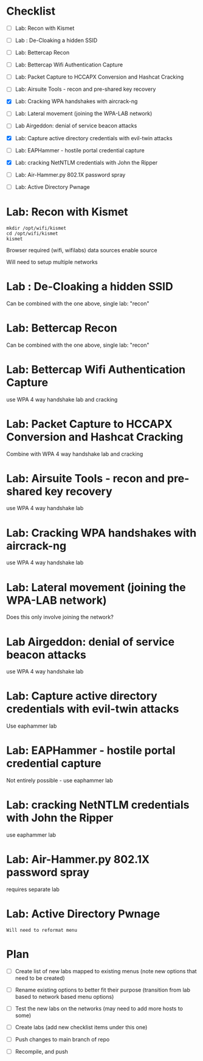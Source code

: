 # Checklist 

- [ ] Lab: Recon with Kismet

- [ ] Lab : De-Cloaking a hidden SSID

- [ ] Lab: Bettercap Recon 

- [ ] Lab: Bettercap Wifi Authentication Capture

- [ ] Lab: Packet Capture to HCCAPX Conversion and Hashcat Cracking 

- [ ] Lab: Airsuite Tools - recon and pre-shared key recovery 

- [x] Lab: Cracking WPA handshakes with aircrack-ng

- [ ] Lab: Lateral movement (joining the WPA-LAB network)

- [ ] Lab Airgeddon: denial of service beacon attacks

- [x] Lab: Capture active directory credentials with evil-twin attacks

- [ ] Lab: EAPHammer - hostile portal credential capture

- [x] Lab: cracking NetNTLM credentials with John the Ripper

- [ ] Lab: Air-Hammer.py 802.1X password spray

- [ ] Lab: Active Directory Pwnage 

# Lab: Recon with Kismet

```
mkdir /opt/wifi/kismet
cd /opt/wifi/kismet
kismet
```

Browser required (wifi, wifilabs)
	data sources
	enable source

Will need to setup multiple networks 
# Lab : De-Cloaking a hidden SSID

Can be combined with the one above, single lab: "recon"

# Lab: Bettercap Recon 

Can be combined with the one above, single lab: "recon"

# Lab: Bettercap Wifi Authentication Capture

use WPA 4 way handshake lab and cracking

# Lab: Packet Capture to HCCAPX Conversion and Hashcat Cracking 

Combine with WPA 4 way handshake lab and cracking

# Lab: Airsuite Tools - recon and pre-shared key recovery 

use WPA 4 way handshake lab 

# Lab: Cracking WPA handshakes with aircrack-ng


use WPA 4 way handshake lab 

# Lab: Lateral movement (joining the WPA-LAB network)

Does this only involve joining the network? 

# Lab Airgeddon: denial of service beacon attacks

use WPA 4 way handshake lab 

# Lab: Capture active directory credentials with evil-twin attacks

Use eaphammer lab 

# Lab: EAPHammer - hostile portal credential capture

Not entirely possible - use eaphammer lab 

# Lab: cracking NetNTLM credentials with John the Ripper

use eaphammer lab
# Lab: Air-Hammer.py 802.1X password spray

requires separate lab 

# Lab: Active Directory Pwnage 





	Will need to reformat menu 


# Plan

- [ ] Create list of new labs mapped to existing menus (note new options that need to be created)
- [ ] Rename existing options to better fit their purpose (transition from lab based to network based menu options)
- [ ] Test the new labs on the networks (may need to add more hosts to some)
- [ ] Create labs (add new checklist items under this one)
- [ ] Push changes to main branch of repo
- [ ] Recompile, and push 


